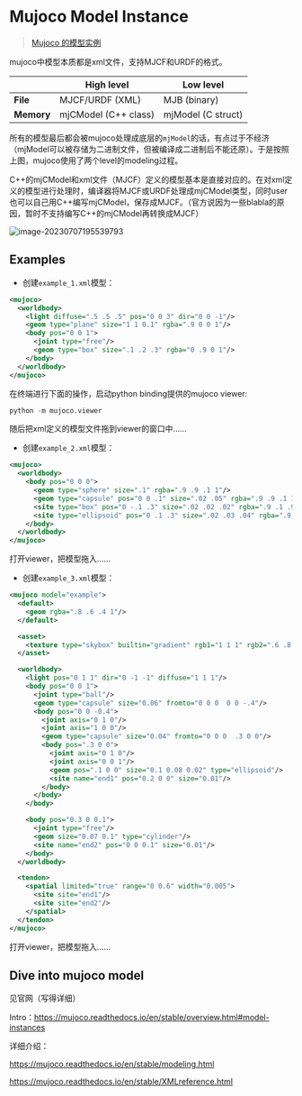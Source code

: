 # Mujoco Model Instance

> [Mujoco 的模型实例](https://mujoco.readthedocs.io/en/stable/overview.html#model-instances)



mujoco中模型本质都是xml文件，支持MJCF和URDF的格式。

|            | High level           | Low level          |
| ---------- | -------------------- | ------------------ |
| **File**   | MJCF/URDF (XML)      | MJB (binary)       |
| **Memory** | mjCModel (C++ class) | mjModel (C struct) |

所有的模型最后都会被mujoco处理成底层的`mjModel`的话，有点过于不经济（mjModel可以被存储为二进制文件，但被编译成二进制后不能还原）。于是按照上图，mujoco使用了两个level的modeling过程。



C++的mjCModel和xml文件（MJCF）定义的模型基本是直接对应的。在对xml定义的模型进行处理时，编译器将MJCF或URDF处理成mjCModel类型，同时user也可以自己用C++编写mjCModel，保存成MJCF。（官方说因为一些blabla的原因，暂时不支持编写C++的mjCModel再转换成MJCF）

![image-20230707195539793](https://gitee.com/SeaHIPage/My_Pics/raw/master/from_ubuntu/image-20230707195539793.png)



## Examples

- 创建`example_1.xml`模型：

```xml
<mujoco>
  <worldbody>
    <light diffuse=".5 .5 .5" pos="0 0 3" dir="0 0 -1"/>
    <geom type="plane" size="1 1 0.1" rgba=".9 0 0 1"/>
    <body pos="0 0 1">
      <joint type="free"/>
      <geom type="box" size=".1 .2 .3" rgba="0 .9 0 1"/>
    </body>
  </worldbody>
</mujoco>
```

在终端进行下面的操作，启动python binding提供的mujoco viewer:

```python
python -m mujoco.viewer
```

随后把xml定义的模型文件拖到viewer的窗口中......



- 创建`example_2.xml`模型：

```xml
<mujoco>
  <worldbody>
    <body pos="0 0 0">
      <geom type="sphere" size=".1" rgba=".9 .9 .1 1"/>
      <geom type="capsule" pos="0 0 .1" size=".02 .05" rgba=".9 .9 .1 1"/>
      <site type="box" pos="0 -.1 .3" size=".02 .02 .02" rgba=".9 .1 .9 1"/>
      <site type="ellipsoid" pos="0 .1 .3" size=".02 .03 .04" rgba=".9 .1 .9 1"/>
    </body>
  </worldbody>
</mujoco>
```

打开viewer，把模型拖入......



- 创建`example_3.xml`模型：

```xml
<mujoco model="example">
  <default>
    <geom rgba=".8 .6 .4 1"/>
  </default>

  <asset>
    <texture type="skybox" builtin="gradient" rgb1="1 1 1" rgb2=".6 .8 1" width="256" height="256"/>
  </asset>

  <worldbody>
    <light pos="0 1 1" dir="0 -1 -1" diffuse="1 1 1"/>
    <body pos="0 0 1">
      <joint type="ball"/>
      <geom type="capsule" size="0.06" fromto="0 0 0  0 0 -.4"/>
      <body pos="0 0 -0.4">
        <joint axis="0 1 0"/>
        <joint axis="1 0 0"/>
        <geom type="capsule" size="0.04" fromto="0 0 0  .3 0 0"/>
        <body pos=".3 0 0">
          <joint axis="0 1 0"/>
          <joint axis="0 0 1"/>
          <geom pos=".1 0 0" size="0.1 0.08 0.02" type="ellipsoid"/>
          <site name="end1" pos="0.2 0 0" size="0.01"/>
        </body>
      </body>
    </body>

    <body pos="0.3 0 0.1">
      <joint type="free"/>
      <geom size="0.07 0.1" type="cylinder"/>
      <site name="end2" pos="0 0 0.1" size="0.01"/>
    </body>
  </worldbody>

  <tendon>
    <spatial limited="true" range="0 0.6" width="0.005">
      <site site="end1"/>
      <site site="end2"/>
    </spatial>
  </tendon>
</mujoco>
```

打开viewer，把模型拖入......





## Dive into mujoco model

见官网（写得详细）

Intro：https://mujoco.readthedocs.io/en/stable/overview.html#model-instances

详细介绍：

https://mujoco.readthedocs.io/en/stable/modeling.html

https://mujoco.readthedocs.io/en/stable/XMLreference.html
